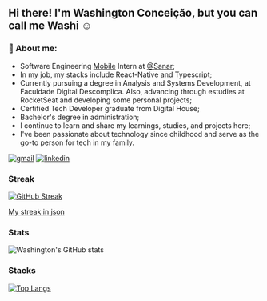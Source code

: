 ## Hi there! I'm Washington Conceição, but you can call me Washi ☺️
### 🚀 About me:
- Software Engineering [Mobile](https://play.google.com/store/apps/details?id=br.com.sanarflix&hl=pt_BR&gl=US&pli=1) Intern at [@Sanar](https://sanarflix.com.br/home/);
- In my job, my stacks include React-Native and Typescript;
- Currently pursuing a degree in Analysis and Systems Development, at Faculdade Digital Descomplica. Also, advancing through estudies at RocketSeat and developing some personal projects;
- Certified Tech Developer graduate from Digital House;
- Bachelor's degree in administration;
- I continue to learn and share my learnings, studies, and projects here;
- I've been passionate about technology since childhood and serve as the go-to person for tech in my family.



[![gmail](https://img.shields.io/badge/Gmail-D14836?style=for-the-badge&logo=gmail&logoColor=white)](mailto:washingtonldamacenac@gmail.com?Subject=Ol%E1%20Washington%2C%20vi%20seu%20perfil%20no%20github)
[![linkedin](https://img.shields.io/badge/LinkedIn-0077B5?style=for-the-badge&logo=linkedin&logoColor=white)](https://www.linkedin.com/in/washingtonldamacenac/)

### Streak
[![GitHub Streak](https://github-readme-streak-stats.herokuapp.com?user=1pretom&theme=onedark&hide_border=true&border_radius=5&locale=pt_BR&short_numbers=true&date_format=j%2Fn%5B%2FY%5D&hide_total_contributions=true)](https://git.io/streak-stats)

[My streak in json](https://github-readme-streak-stats.herokuapp.com/?user=1pretom&theme=onedark&hide_border=true&border_radius=5&locale=pt_BR&short_numbers=true&date_format=j%2Fn%5B%2FY%5D&type=json&hide_total_contributions=true)


### Stats
![Washington's GitHub stats](https://github-readme-stats.vercel.app/api?username=1pretom&show_icons=true&theme=synthwave)

### Stacks

[![Top Langs](https://github-readme-stats.vercel.app/api/top-langs/?username=1pretom)](https://github.com/anuraghazra/github-readme-stats&theme=tokyonight)
